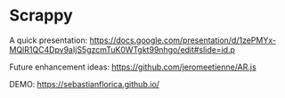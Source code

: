# Scrappy

A quick presentation:
https://docs.google.com/presentation/d/1zePMYx-MQlR1QC4Dpv9aIjS5gzcmTuK0WTgkt99nhgo/edit#slide=id.p

Future enhancement ideas:
https://github.com/jeromeetienne/AR.js

DEMO:
https://sebastianflorica.github.io/
